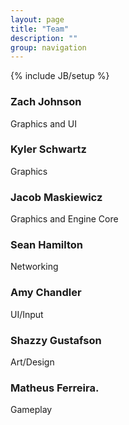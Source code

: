 ```yaml
---
layout: page
title: "Team"
description: ""
group: navigation
---
```

{% include JB/setup %}

### Zach Johnson

Graphics and UI

### Kyler Schwartz

Graphics

### Jacob Maskiewicz

Graphics and Engine Core

### Sean Hamilton

Networking

### Amy Chandler

UI/Input

### Shazzy Gustafson

Art/Design

### Matheus Ferreira.

Gameplay

